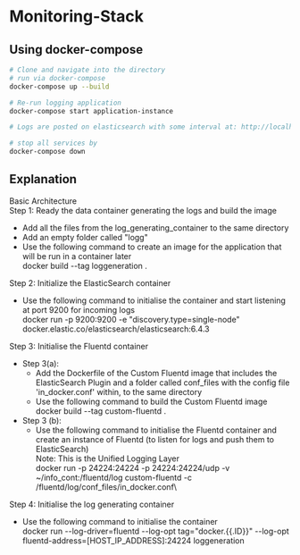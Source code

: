 # Monitoring-Stack

## Using docker-compose
```bash
# Clone and navigate into the directory
# run via docker-compose
docker-compose up --build

# Re-run logging application
docker-compose start application-instance

# Logs are posted on elasticsearch with some interval at: http://localhost:9200/fluentd*/_search?pretty

# stop all services by 
docker-compose down
```

## Explanation
Basic Architecture\
Step 1: Ready the data container generating the logs and build the image
- Add all the files from the log_generating_container to the same directory 
- Add an empty folder called "logg" 
- Use the following command to create an image for the application that will be run in a container later\
docker build --tag loggeneration .

Step 2: Initialize the ElasticSearch container 
- Use the following command to initialise the container and start listening at port 9200 for incoming logs\
docker run -p 9200:9200  -e "discovery.type=single-node" docker.elastic.co/elasticsearch/elasticsearch:6.4.3

Step 3: Initialise the Fluentd container 
- Step 3(a):
  - Add the Dockerfile of the Custom Fluentd image that includes the ElasticSearch Plugin and a folder called conf_files with the config file 'in_docker.conf' within, to the same directory
  - Use the following command to build the Custom Fluentd image\
  docker build --tag custom-fluentd .
- Step 3 (b):
  - Use the following command to initialise the Fluentd container and create an instance of Fluentd (to listen for logs and push them to ElasticSearch)\
  Note: This is the Unified Logging Layer\
  docker run -p 24224:24224 -p 24224:24224/udp -v ~/info_cont:/fluentd/log custom-fluentd -c /fluentd/log/conf_files/in_docker.conf\

Step 4: Initialise the log generating container 
- Use the following command to initialise the container\
docker run --log-driver=fluentd --log-opt tag="docker.{{.ID}}" --log-opt fluentd-address=[HOST_IP_ADDRESS]:24224 loggeneration 